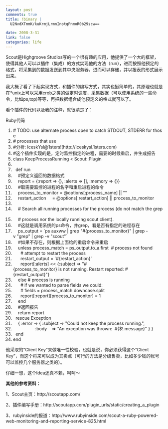 ```yaml
--- 
layout: post
comments: true
title: !binary |
  U2NvdXTmmK/kuKrmjLrmnInotqPnmoR0b29scw==

date: 2008-3-31
link: false
categories: life
---
```

<p>Scout是Highgroove Studios写的一个很有趣的应用，他提供了一个大的框架，使得其他人可以以插件（集成）的方式实现他的方法（run），进而按照他预定的格式，将采集到的数据发送到其中央服务器，进而可以存储，并以报表的形式展示出来。</p>
<p>我大概了看了下起实现方式，和插件的编写方式，其实也挺简单的，其原理也就是在*unix上可以采用crob之类的做定时调度，采集数据（可以使用系统的一些命令，比如ps,top)等等，再把数据组合成他预定义的格式就可以了。</p>
<p>看个插件的代码以及我的注释，就很清楚了：</p>
<p>
<div class="codeText">
<div class="codeHead">Ruby代码</div>
<ol start="1" class="dp-rb">
    <li class="alt"><span><span class="comment">#&nbsp;TODO:&nbsp;use&nbsp;alternate&nbsp;process&nbsp;open&nbsp;to&nbsp;catch&nbsp;STDOUT,&nbsp;STDERR&nbsp;for&nbsp;those&nbsp;</span><span>&nbsp;&nbsp;</span></span></li>
    <li class=""><span><span class="comment">#&nbsp;processes&nbsp;that&nbsp;use</span><span>&nbsp;&nbsp;</span></span></li>
    <li class="alt"><span><span class="comment">#分析:&nbsp;IceskYsl@1sters!(http://iceskysl.1sters.com)</span><span>&nbsp;&nbsp;</span></span></li>
    <li class=""><span><span class="comment">#这个插件实现的是，定时监控指定的进程，需要的时候重启，并生成报告</span><span>&nbsp;&nbsp;</span></span></li>
    <li class="alt"><span><span class="keyword">class</span><span>&nbsp;KeepProcessRunning&nbsp;&lt;&nbsp;Scout::Plugin&nbsp;&nbsp;</span></span></li>
    <li class=""><span>&nbsp;&nbsp;</span></li>
    <li class="alt"><span>&nbsp;&nbsp;<span class="keyword">def</span><span>&nbsp;run&nbsp;&nbsp;</span></span></li>
    <li class=""><span>&nbsp;&nbsp;&nbsp;&nbsp;<span class="comment">#预定义返回的数据格式</span><span>&nbsp;&nbsp;</span></span></li>
    <li class="alt"><span>&nbsp;&nbsp;&nbsp;&nbsp;report&nbsp;=&nbsp;{<span class="symbol">:report</span><span>&nbsp;=&gt;&nbsp;{},&nbsp;</span><span class="symbol">:alerts</span><span>&nbsp;=&gt;&nbsp;[],&nbsp;</span><span class="symbol">:memory</span><span>&nbsp;=&gt;&nbsp;{}}&nbsp;&nbsp;</span></span></li>
    <li class=""><span>&nbsp;&nbsp;&nbsp;&nbsp;<span class="comment">#取需要监控的进程的名字和重启进程的命令</span><span>&nbsp;&nbsp;</span></span></li>
    <li class="alt"><span>&nbsp;&nbsp;&nbsp;&nbsp;process_to_monitor&nbsp;=&nbsp;<span class="variable">@options</span><span>[</span><span class="symbol">:process_name</span><span>]&nbsp;||&nbsp;</span><span class="string">&quot;&quot;</span><span>&nbsp;&nbsp;</span></span></li>
    <li class=""><span>&nbsp;&nbsp;&nbsp;&nbsp;restart_action&nbsp;&nbsp;&nbsp;&nbsp;&nbsp;=&nbsp;<span class="variable">@options</span><span>[</span><span class="symbol">:restart_action</span><span>]&nbsp;||&nbsp;process_to_monitor&nbsp;&nbsp;</span></span></li>
    <li class="alt"><span>&nbsp;&nbsp;&nbsp;&nbsp;&nbsp;&nbsp;</span></li>
    <li class=""><span>&nbsp;&nbsp;&nbsp;&nbsp;<span class="comment">#&nbsp;Search&nbsp;all&nbsp;running&nbsp;processes&nbsp;for&nbsp;the&nbsp;process&nbsp;(do&nbsp;not&nbsp;match&nbsp;the&nbsp;grep&nbsp;</span><span>&nbsp;&nbsp;</span></span></li>
    <li class="alt"><span>&nbsp;&nbsp;&nbsp;&nbsp;<span class="comment">#&nbsp;process&nbsp;nor&nbsp;the&nbsp;locally&nbsp;running&nbsp;scout&nbsp;client).</span><span>&nbsp;&nbsp;</span></span></li>
    <li class=""><span>&nbsp;&nbsp;&nbsp;&nbsp;<span class="comment">#这就是调用系统的ps命令，并grep，看是否有指定的进程存在</span><span>&nbsp;&nbsp;</span></span></li>
    <li class="alt"><span>&nbsp;&nbsp;&nbsp;&nbsp;ps_output&nbsp;=&nbsp;`ps&nbsp;auxww&nbsp;|&nbsp;grep&nbsp;<span class="string">&quot;#{process_to_monitor}&quot;</span><span>&nbsp;|&nbsp;grep&nbsp;-v&nbsp;</span><span class="string">&quot;grep&quot;</span><span>&nbsp;|&nbsp;grep&nbsp;-v&nbsp;</span><span class="string">&quot;scout&quot;</span><span>`&nbsp;&nbsp;</span></span></li>
    <li class=""><span>&nbsp;&nbsp;&nbsp;&nbsp;<span class="comment">#如果不存在，则根据上面给的重启命令来重启</span><span>&nbsp;&nbsp;</span></span></li>
    <li class="alt"><span>&nbsp;&nbsp;&nbsp;&nbsp;<span class="keyword">unless</span><span>&nbsp;process_match&nbsp;=&nbsp;ps_output.to_a.first&nbsp;&nbsp;</span><span class="comment">#&nbsp;process&nbsp;not&nbsp;found</span><span>&nbsp;&nbsp;</span></span></li>
    <li class=""><span>&nbsp;&nbsp;&nbsp;&nbsp;&nbsp;&nbsp;<span class="comment">#&nbsp;attempt&nbsp;to&nbsp;restart&nbsp;the&nbsp;process</span><span>&nbsp;&nbsp;</span></span></li>
    <li class="alt"><span>&nbsp;&nbsp;&nbsp;&nbsp;&nbsp;&nbsp;restart_output&nbsp;=&nbsp;`<span class="comment">#{restart_action}`</span><span>&nbsp;&nbsp;</span></span></li>
    <li class=""><span>&nbsp;&nbsp;&nbsp;&nbsp;&nbsp;&nbsp;report[<span class="symbol">:alerts</span><span>]&nbsp;&lt;&lt;&nbsp;{</span><span class="symbol">:subject</span><span>&nbsp;=&gt;&nbsp;</span><span class="string">&quot;#{process_to_monitor}&nbsp;is&nbsp;not&nbsp;running.&nbsp;Restart&nbsp;reported:&nbsp;#{restart_output}&quot;</span><span>}&nbsp;&nbsp;</span></span></li>
    <li class="alt"><span>&nbsp;&nbsp;&nbsp;&nbsp;<span class="keyword">else</span><span>&nbsp;</span><span class="comment">#&nbsp;process&nbsp;is&nbsp;running</span><span>&nbsp;&nbsp;</span></span></li>
    <li class=""><span>&nbsp;&nbsp;&nbsp;&nbsp;&nbsp;&nbsp;<span class="comment">#&nbsp;if&nbsp;we&nbsp;wanted&nbsp;to&nbsp;parse&nbsp;fields&nbsp;we&nbsp;could:</span><span>&nbsp;&nbsp;</span></span></li>
    <li class="alt"><span>&nbsp;&nbsp;&nbsp;&nbsp;&nbsp;&nbsp;<span class="comment">#&nbsp;fields&nbsp;=&nbsp;process_match.downcase.split</span><span>&nbsp;&nbsp;</span></span></li>
    <li class=""><span>&nbsp;&nbsp;&nbsp;&nbsp;&nbsp;&nbsp;report[<span class="symbol">:report</span><span>][process_to_monitor]&nbsp;=&nbsp;1&nbsp;&nbsp;</span></span></li>
    <li class="alt"><span>&nbsp;&nbsp;&nbsp;&nbsp;<span class="keyword">end</span><span>&nbsp;&nbsp;&nbsp;&nbsp;</span></span></li>
    <li class=""><span>&nbsp;&nbsp;&nbsp;&nbsp;<span class="comment">#返回报告</span><span>&nbsp;&nbsp;</span></span></li>
    <li class="alt"><span>&nbsp;&nbsp;&nbsp;&nbsp;<span class="keyword">return</span><span>&nbsp;report&nbsp;&nbsp;&nbsp;&nbsp;</span></span></li>
    <li class=""><span>&nbsp;&nbsp;<span class="keyword">rescue</span><span>&nbsp;</span><span class="builtin">Exception</span><span>&nbsp;&nbsp;</span></span></li>
    <li class="alt"><span>&nbsp;&nbsp;&nbsp;&nbsp;{&nbsp;<span class="symbol">:error</span><span>&nbsp;=&gt;&nbsp;{&nbsp;</span><span class="symbol">:subject</span><span>&nbsp;=&gt;&nbsp;</span><span class="string">&quot;Could&nbsp;not&nbsp;keep&nbsp;the&nbsp;process&nbsp;running.&quot;</span><span>,&nbsp;&nbsp;</span></span></li>
    <li class=""><span>&nbsp;&nbsp;&nbsp;&nbsp;&nbsp;&nbsp;&nbsp;&nbsp;&nbsp;&nbsp;&nbsp;&nbsp;&nbsp;&nbsp;&nbsp;&nbsp;&nbsp;&nbsp;<span class="symbol">:body</span><span>&nbsp;&nbsp;&nbsp;&nbsp;=&gt;&nbsp;</span><span class="string">&quot;An&nbsp;exception&nbsp;was&nbsp;thrown:&nbsp;&nbsp;#{$!.message}&quot;</span><span>&nbsp;}&nbsp;}&nbsp;&nbsp;</span></span></li>
    <li class="alt"><span>&nbsp;&nbsp;<span class="keyword">end</span><span>&nbsp;&nbsp;</span></span></li>
    <li class=""><span><span class="keyword">end</span><span>&nbsp;&nbsp;</span></span></li>
</ol>
</div>
</p>
<p>他采取的&ldquo;Client Key&rdquo;来做唯一性校验，也就是说，你必须获得这个&ldquo;Client Key&rdquo;，而这个将来可以成为其卖点（可行的方法是分级售卖，比如多少钱的帐号可以监控几个服务器之类的）。</p>
<p>仔细一想，这个Idea还真不赖，呵呵～</p>
<p><strong>其他的参考资料：</strong></p>
<p>1、Scout主页：http://scoutapp.com/</p>
<p>2、插件编写手册：http://scoutapp.com/plugin_urls/static/creating_a_plugin</p>
<p>3、rubyinside的报道：http://www.rubyinside.com/scout-a-ruby-powered-web-monitoring-and-reporting-service-825.html</p>
